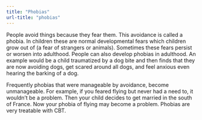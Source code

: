 ```yaml
---
title: "Phobias"
url-title: "phobias"
---
```

People avoid things because they fear them. This avoidance is called a phobia. In children these are normal developmental fears which children grow out of (a fear of strangers or animals). Sometimes these fears persist or worsen into adulthood. People can also develop phobias in adulthood. An example would be a child traumatized by a dog bite and then finds that they are now avoiding dogs, get scared around all dogs, and feel anxious even hearing the barking of a dog.

Frequently phobias that were manageable by avoidance, become unmanageable. For example, if you feared flying but never had a need to, it wouldn’t be a problem. Then your child decides to get married in the south of France. Now your phobia of flying may become a problem. Phobias are very treatable with CBT.